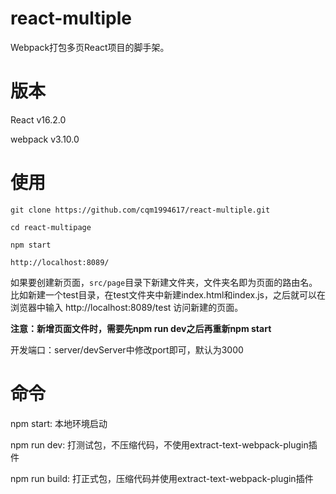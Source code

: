 # react-multiple

Webpack打包多页React项目的脚手架。

# 版本

React v16.2.0

webpack v3.10.0

# 使用

```
git clone https://github.com/cqm1994617/react-multiple.git

cd react-multipage

npm start

http://localhost:8089/

```

如果要创建新页面，``src/page``目录下新建文件夹，文件夹名即为页面的路由名。
比如新建一个test目录，在test文件夹中新建index.html和index.js，之后就可以在浏览器中输入 http://localhost:8089/test 访问新建的页面。

**注意：新增页面文件时，需要先npm run dev之后再重新npm start**

开发端口：server/devServer中修改port即可，默认为3000

# 命令

npm start: 本地环境启动

npm run dev: 打测试包，不压缩代码，不使用extract-text-webpack-plugin插件

npm run build: 打正式包，压缩代码并使用extract-text-webpack-plugin插件

